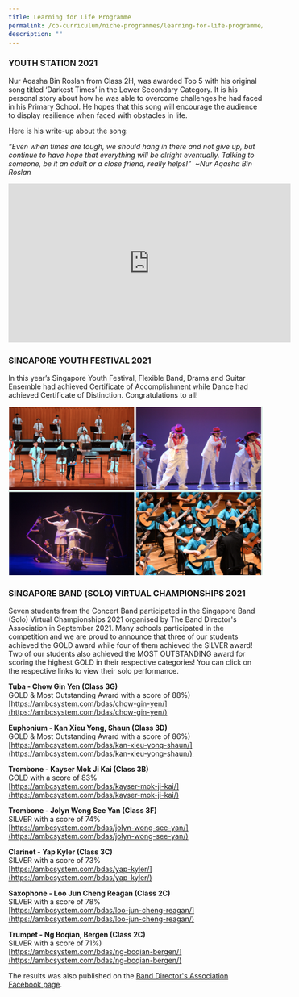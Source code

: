 ```yaml
---
title: Learning for Life Programme
permalink: /co-curriculum/niche-programmes/learning-for-life-programme/
description: ""
---
```


### YOUTH STATION 2021


Nur Aqasha Bin Roslan from Class 2H, was awarded Top 5 with his original song titled ‘Darkest Times’ in the Lower Secondary Category. It is his personal story about how he was able to overcome challenges he had faced in his Primary School. He hopes that this song will encourage the audience to display resilience when faced with obstacles in life. 

Here is his write-up about the song: 

_“Even when times are tough, we should hang in there and not give up, but continue to have hope that everything will be alright eventually. Talking to someone, be it an adult or a close friend, really helps!”  ~Nur Aqasha Bin Roslan_

<iframe width="560" height="315" src="https://www.youtube.com/embed/HdAypyuaT_g" title="YouTube video player" frameborder="0" allow="accelerometer; autoplay; clipboard-write; encrypted-media; gyroscope; picture-in-picture" allowfullscreen></iframe>

### SINGAPORE YOUTH FESTIVAL 2021

In this year’s Singapore Youth Festival, Flexible Band, Drama and Guitar Ensemble had achieved Certificate of Accomplishment while Dance had achieved Certificate of Distinction. Congratulations to all!

![](/images/LLP.png)

### SINGAPORE BAND (SOLO) VIRTUAL CHAMPIONSHIPS 2021

Seven students from the Concert Band participated in the Singapore Band (Solo) Virtual Championships 2021 organised by The Band Director's Association in September 2021. Many schools participated in the competition and we are proud to announce that three of our students achieved the GOLD award while four of them achieved the SILVER award! Two of our students also achieved the MOST OUTSTANDING award for scoring the highest GOLD in their respective categories! You can click on the respective links to view their solo performance.

**Tuba - Chow Gin Yen (Class 3G)**   <br>
GOLD & Most Outstanding Award with a score of 88%) <br>
[https://ambcsystem.com/bdas/chow-gin-yen/](https://ambcsystem.com/bdas/chow-gin-yen/)

  

**Euphonium - Kan Xieu Yong, Shaun (Class 3D)**  <br>
GOLD & Most Outstanding Award with a score of 86%) <br>
[https://ambcsystem.com/bdas/kan-xieu-yong-shaun/](https://ambcsystem.com/bdas/kan-xieu-yong-shaun/) 

  

**Trombone - Kayser Mok Ji Kai (Class 3B)**  <br>
GOLD with a score of 83% <br>
[https://ambcsystem.com/bdas/kayser-mok-ji-kai/](https://ambcsystem.com/bdas/kayser-mok-ji-kai/)

  

**Trombone - Jolyn Wong See Yan (Class 3F)**  <br>
SILVER with a score of 74% <br>
[https://ambcsystem.com/bdas/jolyn-wong-see-yan/](https://ambcsystem.com/bdas/jolyn-wong-see-yan/)

  

**Clarinet - Yap Kyler (Class 3C)**  <br>
SILVER with a score of 73% <br>
[https://ambcsystem.com/bdas/yap-kyler/](https://ambcsystem.com/bdas/yap-kyler/)

  

**Saxophone - Loo Jun Cheng Reagan (Class 2C)** <br>
SILVER with a score of 78% <br>
[https://ambcsystem.com/bdas/loo-jun-cheng-reagan/](https://ambcsystem.com/bdas/loo-jun-cheng-reagan/)

  

**Trumpet - Ng Boqian, Bergen (Class 2C)**  <br>
SILVER with a score of 71%)  <br>
[https://ambcsystem.com/bdas/ng-boqian-bergen/](https://ambcsystem.com/bdas/ng-boqian-bergen/)

  

The results was also published on the [Band Director's Association Facebook page](https://www.facebook.com/1792825220950965/posts/3232161097017363/).